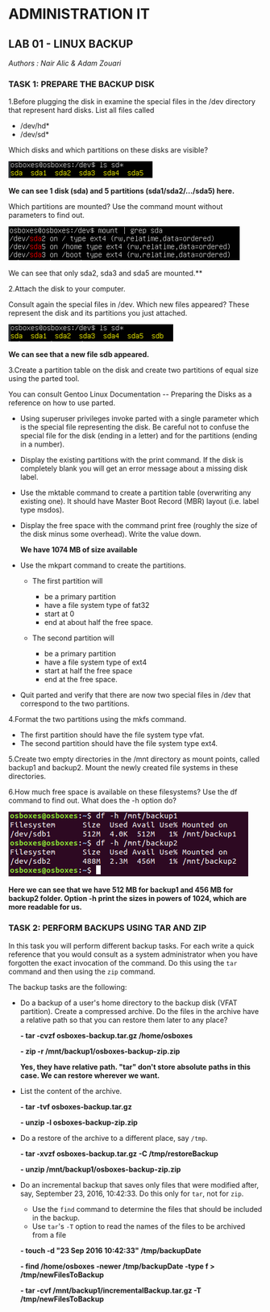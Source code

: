 # ADMINISTRATION IT
## LAB 01 - LINUX BACKUP
_Authors : Nair Alic & Adam Zouari_

### TASK 1: PREPARE THE BACKUP DISK

1.Before plugging the disk in examine the special files in the /dev directory that represent hard disks. List all files called

- /dev/hd*
- /dev/sd*

Which disks and which partitions on these disks are visible?

![](images/sda-files.png)

**We can see 1 disk (sda) and 5 partitions (sda1/sda2/.../sda5) here.**

Which partitions are mounted? Use the command mount without parameters to find out.

![](images/partitions-mounted.png)

We can see that only sda2, sda3 and sda5 are mounted.**

2.Attach the disk to your computer.

Consult again the special files in /dev. Which new files appeared? These represent the disk and its partitions you just attached.

![](images/sdb.png)

**We can see that a new file sdb appeared.**

3.Create a partition table on the disk and create two partitions of equal size using the parted tool.

You can consult Gentoo Linux Documentation -- Preparing the Disks as a reference on how to use parted.

- Using superuser privileges invoke parted with a single parameter which is the special file representing the disk. Be careful not to confuse the special file for the disk (ending in a letter) and for the partitions (ending in a number).

- Display the existing partitions with the print command. If the disk is completely blank you will get an error message about a missing disk label.

- Use the mktable command to create a partition table (overwriting any existing one). It should have Master Boot Record (MBR) layout (i.e. label type msdos).

- Display the free space with the command print free (roughly the size of the disk minus some overhead). Write the value down.

  **We have 1074 MB of size available**

- Use the mkpart command to create the partitions.

	- The first partition will
		- be a primary partition
		- have a file system type of fat32
		- start at 0
		- end at about half the free space.
		
	- The second partition will
		- be a primary partition
		- have a file system type of ext4
		- start at half the free space
		- end at the free space.
	
- Quit parted and verify that there are now two special files in /dev that correspond to the two partitions.

4.Format the two partitions using the mkfs command.

- The first partition should have the file system type vfat.
- The second partition should have the file system type ext4.

5.Create two empty directories in the /mnt directory as mount points, called backup1 and backup2. Mount the newly created file systems in these directories.

6.How much free space is available on these filesystems? Use the df command to find out. What does the -h option do?

![](images/df-backup-folder.png)

**Here we can see that we have 512 MB for backup1 and 456 MB for backup2 folder. Option -h print the sizes in powers of 1024, which are more readable for us.**

### TASK 2: PERFORM BACKUPS USING TAR AND ZIP

In this task you will perform different backup tasks. For each write a quick reference that you would consult as a system administrator when you have forgotten the exact invocation of the command. Do this using the `tar` command and then using the `zip` command.

The backup tasks are the following:

- Do a backup of a user's home directory to the backup disk (VFAT partition). Create a compressed archive. Do the files in the archive have a relative path so that you can restore them later to any place?

  **- tar -cvzf osboxes-backup.tar.gz /home/osboxes**

  **- zip -r /mnt/backup1/osboxes-backup-zip.zip**

  

  **Yes, they have relative path. "tar" don't store absolute paths in this case. We can restore wherever we want.**

- List the content of the archive.

  **- tar -tvf osboxes-backup.tar.gz**

  **- unzip -l osboxes-backup-zip.zip**

- Do a restore of the archive to a different place, say `/tmp`.

  **- tar -xvzf osboxes-backup.tar.gz -C /tmp/restoreBackup**

  **- unzip /mnt/backup1/osboxes-backup-zip.zip**

- Do an incremental backup that saves only files that were modified after, say, September 23, 2016, 10:42:33. Do this only for `tar`, not for `zip`.

  - Use the `find` command to determine the files that should be included in the backup.
  - Use `tar`'s `-T` option to read the names of the files to be archived from a file

  **- touch -d "23 Sep 2016 10:42:33" /tmp/backupDate**

  **- find /home/osboxes -newer /tmp/backupDate -type f > /tmp/newFilesToBackup**

  **- tar -cvf /mnt/backup1/incrementalBackup.tar.gz -T /tmp/newFilesToBackup**